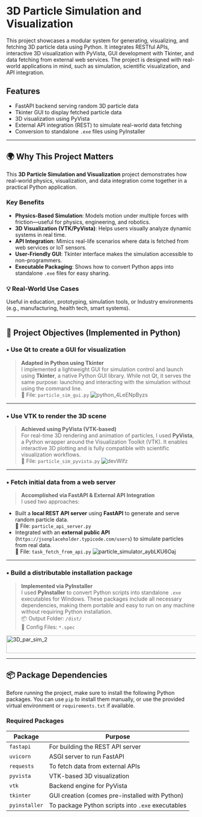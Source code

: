 # 3D Particle Simulation and Visualization

This project showcases a modular system for generating, visualizing, and fetching 3D particle data using Python. It integrates RESTful APIs, interactive 3D visualization with PyVista, GUI development with Tkinter, and data fetching from external web services. The project is designed with real-world applications in mind, such as simulation, scientific visualization, and API integration.

## Features

- FastAPI backend serving random 3D particle data
- Tkinter GUI to display fetched particle data
- 3D visualization using PyVista
- External API integration (REST) to simulate real-world data fetching
- Conversion to standalone `.exe` files using PyInstaller

---
## 🌍 Why This Project Matters

This **3D Particle Simulation and Visualization** project demonstrates how real-world physics, visualization, and data integration come together in a practical Python application.

###  Key Benefits

- **Physics-Based Simulation**: Models motion under multiple forces with friction—useful for physics, engineering, and robotics.
- **3D Visualization (VTK/PyVista)**: Helps users visually analyze dynamic systems in real time.
- **API Integration**: Mimics real-life scenarios where data is fetched from web services or IoT sensors.
- **User-Friendly GUI**: Tkinter interface makes the simulation accessible to non-programmers.
- **Executable Packaging**: Shows how to convert Python apps into standalone `.exe` files for easy sharing.

### 💡 Real-World Use Cases
Useful in education, prototyping, simulation tools, or Industry environments (e.g., manufacturing, health tech, smart systems).

---

## 🎯 Project Objectives (Implemented in Python)



### • Use Qt to create a GUI for visualization  
> **Adapted in Python using Tkinter**  
I implemented a lightweight GUI for simulation control and launch using **Tkinter**, a native Python GUI library. While not Qt, it serves the same purpose: launching and interacting with the simulation without using the command line.  
📄 File: `particle_sim_gui.py`
![python_4LeENpByzs](https://github.com/user-attachments/assets/125f0bf0-c4c3-43c9-bca5-6709c47a2410)

---

### • Use VTK to render the 3D scene  
> **Achieved using PyVista (VTK-based)**  
For real-time 3D rendering and animation of particles, I used **PyVista**, a Python wrapper around the Visualization Toolkit (VTK). It enables interactive 3D plotting and is fully compatible with scientific visualization workflows.  
📄 File: `particle_sim_pyvista.py`
![devWifz](https://github.com/user-attachments/assets/f00f8ab6-46e6-46d0-9607-829eb1299c29)

---

### • Fetch initial data from a web server  
> **Accomplished via FastAPI & External API Integration**  
I used two approaches:
- Built a **local REST API server** using **FastAPI** to generate and serve random particle data.  
  📄 File: `particle_api_server.py`
- Integrated with an **external public API** (`https://jsonplaceholder.typicode.com/users`) to simulate particles from real data.  
  📄 File: `task_fetch_from_api.py`
![particle_simulator_aybLKU6Oaj](https://github.com/user-attachments/assets/386dfd81-738a-48ee-9605-6a79d4a01ffd)

---

### • Build a distributable installation package  
> **Implemented via PyInstaller**  
I used **PyInstaller** to convert Python scripts into standalone `.exe` executables for Windows. These packages include all necessary dependencies, making them portable and easy to run on any machine without requiring Python installation.  
📦 Output Folder: `/dist/`  
📄 Config Files: `*.spec`
<img width="519" height="47" alt="3D_par_sim_2" src="https://github.com/user-attachments/assets/51194046-b51e-4723-bdc7-5d3249239bc8" />

---
## 📦 Package Dependencies

Before running the project, make sure to install the following Python packages. You can use `pip` to install them manually, or use the provided virtual environment or `requirements.txt` if available.

### Required Packages

| Package         | Purpose                                              |
|----------------|------------------------------------------------------|
| `fastapi`       | For building the REST API server                    |
| `uvicorn`       | ASGI server to run FastAPI                          |
| `requests`      | To fetch data from external APIs                    |
| `pyvista`       | VTK-based 3D visualization                          |
| `vtk`           | Backend engine for PyVista                          |
| `tkinter`       | GUI creation (comes pre-installed with Python)     |
| `pyinstaller`   | To package Python scripts into `.exe` executables   |







